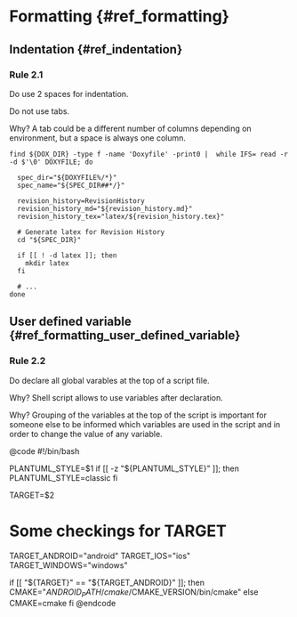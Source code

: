 # Formatting {#ref_formatting}

## Indentation {#ref_indentation}


### Rule 2.1

Do use 2 spaces for indentation.

Do not use tabs.

Why? A tab could be a different number of columns depending on environment, but a space is always one column.

```
find ${DOX_DIR} -type f -name 'Doxyfile' -print0 |  while IFS= read -r -d $'\0' DOXYFILE; do

  spec_dir="${DOXYFILE%/*}"
  spec_name="${SPEC_DIR##*/}"

  revision_history=RevisionHistory
  revision_history_md="${revision_history.md}"
  revision_history_tex="latex/${revision_history.tex}"

  # Generate latex for Revision History
  cd "${SPEC_DIR}"

  if [[ ! -d latex ]]; then
    mkdir latex
  fi

  # ...
done
```

## User defined variable {#ref_formatting_user_defined_variable}

### Rule 2.2

Do declare all global varables at the top of a script file.

Why? Shell script allows to use variables after declaration.

Why? Grouping of the variables at the top of the script is important for someone else to be informed which variables are used in the script and in order to change the value of any variable.

@code
#!/bin/bash

PLANTUML_STYLE=$1
if [[ -z "${PLANTUML_STYLE}" ]]; then
  PLANTUML_STYLE=classic
fi

TARGET=$2
# Some checkings for TARGET

TARGET_ANDROID="android"
TARGET_IOS="ios"
TARGET_WINDOWS="windows"

if [[ "${TARGET}" == "${TARGET_ANDROID}" ]]; then
  CMAKE="$ANDROID_PATH/cmake/$CMAKE_VERSION/bin/cmake"
else
  CMAKE=cmake
fi
@endcode
